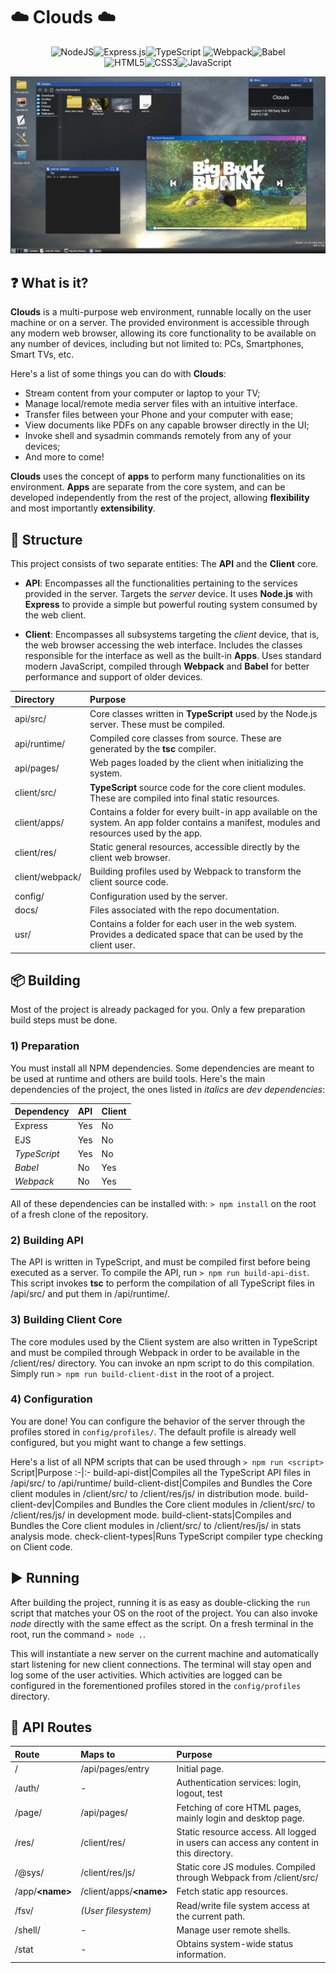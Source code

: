 # :cloud: Clouds :cloud:
<div align="center">

![NodeJS](https://img.shields.io/badge/node.js-6DA55F?style=for-the-badge&logo=node.js&logoColor=white)![Express.js](https://img.shields.io/badge/express.js-%23404d59.svg?style=for-the-badge&logo=express&logoColor=%2361DAFB)![TypeScript](https://img.shields.io/badge/typescript-%23007ACC.svg?style=for-the-badge&logo=typescript&logoColor=white)
![Webpack](https://img.shields.io/badge/webpack-%238DD6F9.svg?style=for-the-badge&logo=webpack&logoColor=black)![Babel](https://img.shields.io/badge/Babel-F9DC3e?style=for-the-badge&logo=babel&logoColor=black)<br>
![HTML5](https://img.shields.io/badge/html5-%23E34F26.svg?style=for-the-badge&logo=html5&logoColor=white)![CSS3](https://img.shields.io/badge/css3-%231572B6.svg?style=for-the-badge&logo=css3&logoColor=white)![JavaScript](https://img.shields.io/badge/javascript-%23323330.svg?style=for-the-badge&logo=javascript&logoColor=%23F7DF1E)

</div>

![Screenshot of the Clouds web desktop environment](docs/sample.webp)

## :question: What is it?
**Clouds** is a multi-purpose web environment, runnable locally on the user machine or on a server. The provided environment is accessible through any modern web browser, allowing its core functionality to be available on any number of devices, including but not limited to: PCs, Smartphones, Smart TVs, etc.

Here's a list of some things you can do with **Clouds**:

* Stream content from your computer or laptop to your TV;
* Manage local/remote media server files with an intuitive interface.
* Transfer files between your Phone and your computer with ease;
* View documents like PDFs on any capable browser directly in the UI;
* Invoke shell and sysadmin commands remotely from any of your devices;
* And more to come!

**Clouds** uses the concept of **apps** to perform many functionalities on its environment. **Apps** are separate from the core system, and can be developed independently from the rest of the project, allowing **flexibility** and most importantly **extensibility**.

## :file_folder: Structure

This project consists of two separate entities: The **API** and the **Client** core. 
- **API**: Encompasses all the functionalities pertaining to the services provided in the server. Targets the _server_ device. It uses **Node.js** with **Express** to provide a simple but powerful routing system consumed by the web client.

- **Client**: Encompasses all subsystems targeting the _client_ device, that is, the web browser accessing the web interface. Includes the classes responsible for the interface as well as the built-in **Apps**. Uses standard modern JavaScript, compiled through **Webpack** and **Babel** for better performance and support of older devices.

Directory|Purpose
:-|:-
api/src/|Core classes written in **TypeScript** used by the Node.js server. These must be compiled.
api/runtime/|Compiled core classes from source. These are generated by the **tsc** compiler.
api/pages/|Web pages loaded by the client when initializing the system.
client/src/|**TypeScript** source code for the core client modules. These are compiled into final static resources.
client/apps/|Contains a folder for every built-in app available on the system. An app folder contains a manifest, modules and resources used by the app.
client/res/|Static general resources, accessible directly by the client web browser.
client/webpack/|Building profiles used by Webpack to transform the client source code.
config/|Configuration used by the server.
docs/|Files associated with the repo documentation.
usr/|Contains a folder for each user in the web system. Provides a dedicated space that can be used by the client user.

## :package: Building
Most of the project is already packaged for you. Only a few preparation build steps must be done.
### 1) Preparation
You must install all NPM dependencies. Some dependencies are meant to be used at runtime and others are build tools.
Here's the main dependencies of the project, the ones listed in _italics_ are _dev dependencies_:

Dependency|API|Client
:-|:-|:-
Express|Yes|No
EJS|Yes|No
_TypeScript_|Yes|No
_Babel_|No|Yes
_Webpack_|No|Yes

All of these dependencies can be installed with: ```> npm install``` on the root of a fresh clone of the repository.

### 2) Building API
The API is written in TypeScript, and must be compiled first before being executed as a server. To compile the API, run ```> npm run build-api-dist```. This script invokes **tsc** to perform the compilation of all TypeScript files in /api/src/ and put them in /api/runtime/.

### 3) Building Client Core
The core modules used by the Client system are also written in TypeScript and must be compiled through Webpack in order to be available in the /client/res/ directory. You can invoke an npm script to do this compilation. Simply run ```> npm run build-client-dist``` in the root of a project.
### 4) Configuration
You are done! You can configure the behavior of the server through the profiles stored in ```config/profiles/```. The default profile is already well configured, but you might want to change a few settings.

Here's a list of all NPM scripts that can be used through ```> npm run <script>```
Script|Purpose
:-|:-
build-api-dist|Compiles all the TypeScript API files in /api/src/ to /api/runtime/
build-client-dist|Compiles and Bundles the Core client modules in /client/src/ to /client/res/js/ in distribution mode.
build-client-dev|Compiles and Bundles the Core client modules in /client/src/ to /client/res/js/ in development mode.
build-client-stats|Compiles and Bundles the Core client modules in /client/src/ to /client/res/js/ in stats analysis mode.
check-client-types|Runs TypeScript compiler type checking on Client code.
## :arrow_forward: Running
After building the project, running it is as easy as double-clicking the ```run``` script that matches your OS on the root of the project. You can also invoke _node_ directly with the same effect as the script. On a fresh terminal in the root, run the command ```> node .```.

This will instantiate a new server on the current machine and automatically start listening for new client connections. The terminal will stay open and log some of the user activities. Which activities are logged can be configured in the forementioned profiles stored in the ```config/profiles``` directory.

## :scroll: API Routes

Route|Maps to|Purpose
:-|:-|:-
/|/api/pages/entry|Initial page.
/auth/|-|Authentication services: login, logout, test
/page/|/api/pages/|Fetching of core HTML pages, mainly login and desktop page.
/res/|/client/res/|Static resource access. All logged in users can access any content in this directory.
/@sys/|/client/res/js/|Static core JS modules. Compiled through Webpack from /client/src/
/app/**&lt;name&gt;**|/client/apps/**&lt;name&gt;**|Fetch static app resources.
/fsv/|_(User filesystem)_|Read/write file system access at the current path.
/shell/|-|Manage user remote shells.
/stat|-|Obtains system-wide status information.
